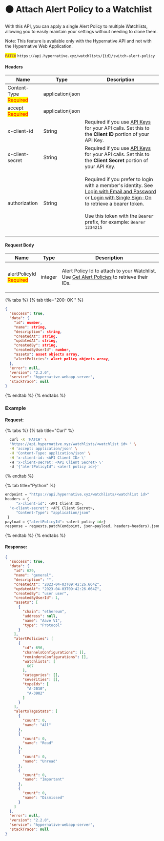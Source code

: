 # 🟠 Attach Alert Policy to a Watchlist

With this API, you can apply a single Alert Policy to multiple Watchlists, allowing you to easily maintain your settings without needing to clone them.

Note: This feature is available only with the Hypernative API and not with the Hypernative Web Application.

<mark style="color:purple;">`PATCH`</mark> `https://api.hypernative.xyz/watchlists/{id}/switch-alert-policy`

#### Headers

| Name                                           | Type             | Description                                                                                                                                                                                                                                                                                                                                             |
| ---------------------------------------------- | ---------------- | ------------------------------------------------------------------------------------------------------------------------------------------------------------------------------------------------------------------------------------------------------------------------------------------------------------------------------------------------------- |
| Content-Type<br /><mark style="color:red;">Required</mark> | application/json |                                                                                                                                                                                                                                                                                                                                                         |
| accept<br /><mark style="color:red;">Required</mark>       | application/json |                                                                                                                                                                                                                                                                                                                                                         |
| x-client-id                                    | String           | Required if you use [API Keys](../account/api-keys.md) for your API calls. Set this to the **Client ID** portion of your API Key.                                                                                                                                                                                                                       |
| x-client-secret                                | String           | Required if you use [API Keys](../account/api-keys.md) for your API calls. Set this to the **Client Secret** portion of your API Key.                                                                                                                                                                                                                   |
| authorization                                  | String           | <p>Required if you prefer to login with a member's identity. See <a href="../account/login.md">Login with Email and Password</a> or <a href="../account/login-with-single-sign-on.md">Login with Single Sign-On</a> to retrieve a bearer token.<br><br>Use this token with the <code>Bearer</code> prefix, for example: <code>Bearer 1234215</code></p> |

#### Request Body

| Name                                            | Type    | Description                                                                                                                                      |
| ----------------------------------------------- | ------- | ------------------------------------------------------------------------------------------------------------------------------------------------ |
| alertPolicyId<br /><mark style="color:red;">Required</mark> | integer | <p>Alert Policy Id to attach to your Watchlist.<br>Use <a href="../alerts/getalertpolicies.md">Get Alert Policies</a> to retrieve their IDs.</p> |

{% tabs %}
{% tab title="200: OK " %}
```json
{
  "success": true,
  "data": {
    "id": number,
    "name": string,
    "description": string,
    "createdAt": string,
    "updatedAt": string,
    "createdBy": string,
    "createdByUserId": number,
    "assets": asset objects array,
    "alertPolicies": alert policy objects array,
  },
  "error": null,
  "version": "2.2.0",
  "service": "hypernative-webapp-server",
  "stackTrace": null
}
```
{% endtab %}
{% endtabs %}

### Example

#### Request:

{% tabs %}
{% tab title="Curl" %}
```bash
  curl -X 'PATCH' \
  'https://api.hypernative.xyz/watchlists/<watchlist id> ' \
  -H 'accept: application/json' \
  -H 'Content-Type: application/json' \
  -H 'x-client-id: <API Client ID> \'
  -H 'x-client-secret: <API Client Secret> \'
  -d '{"alertPolicyId": <alert policy id>}'
```
{% endtab %}

{% tab title="Python" %}
```python
endpoint = "https://api.hypernative.xyz/watchlists/<watchlist id>"
headers = {
     "x-client-id": <API Client ID>,
  "x-client-secret": <API Client Secret>,
     "Content-Type": "application/json"
 }
payload = {"alertPolicyId": <alert policy id>}
response = requests.patch(endpoint, json=payload, headers=headers).json()
```
{% endtab %}
{% endtabs %}

#### Response:

```json
{
  "success": true,
  "data": {
    "id": 629,
    "name": "general",
    "description": "",
    "createdAt": "2023-04-03T09:42:26.664Z",
    "updatedAt": "2023-04-03T09:42:26.664Z",
    "createdBy": "user user",
    "createdByUserId": 1,
    "assets": [
      {
        "chain": "ethereum",
        "address": null,
        "name": "Aave V1",
        "type": "Protocol"
      }
    ],
    "alertPolicies": [
      {
        "id": 696,
        "channelsConfigurations": [],
        "remindersConfigurations": [],
        "watchlists": [
          607
        ],
        "categories": [],
        "severities": [],
        "typeIds": [
          "A-2010",
          "A-3902"
        ]
      }
    ],
    "alertsTagsStats": [
      {
        "count": 0,
        "name": "All"
      },
      {
        "count": 0,
        "name": "Read"
      },
      {
        "count": 0,
        "name": "Unread"
      },
      {
        "count": 0,
        "name": "Important"
      },
      {
        "count": 0,
        "name": "Dismissed"
      }
    ]
  },
  "error": null,
  "version": "2.2.0",
  "service": "hypernative-webapp-server",
  "stackTrace": null
}
```
